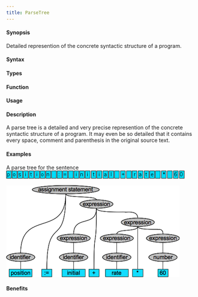 ```yaml
---
title: ParseTree
---
```


#### Synopsis

Detailed represention of the concrete syntactic structure of a program.

#### Syntax

#### Types

#### Function
       
#### Usage

#### Description

A parse tree is a detailed and very precise represention of the concrete syntactic structure of a program.
It may even be so detailed that it contains every space, comment and parenthesis in the original source text.

#### Examples

A parse tree for the sentence 
![](/assets/Rascalopedia/ParseTree/example-text.png)

![](/assets/Rascalopedia/ParseTree/parse-tree.png)


#### Benefits


